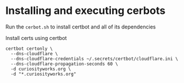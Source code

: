 # Installing and executing cerbots
Run the `cerbot.sh` to install certbot and all of its dependencies

Install certs using certbot
```
certbot certonly \
  --dns-cloudflare \
  --dns-cloudflare-credentials ~/.secrets/certbot/cloudflare.ini \
  --dns-cloudflare-propagation-seconds 60 \
  -d curiosityworks.org \
  -d "*.curiosityworks.org" 
```